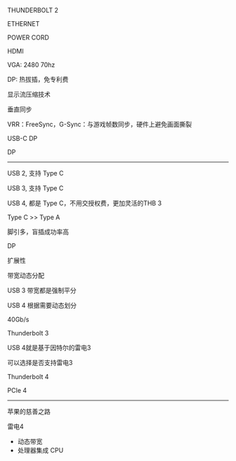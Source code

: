 THUNDERBOLT 2

ETHERNET

POWER CORD

HDMI

VGA: 2480 70hz

DP: 热拔插，免专利费

显示流压缩技术



垂直同步



VRR：FreeSync，G-Sync：与游戏帧数同步，硬件上避免画面撕裂

USB-C DP

DP

---

USB 2, 支持 Type C

USB 3, 支持 Type C

USB 4, 都是 Type C，不用交授权费，更加灵活的THB 3

Type C >> Type A

脚引多，盲插成功率高

DP

扩展性

带宽动态分配

USB 3 带宽都是强制平分

USB 4 根据需要动态划分

40Gb/s

Thunderbolt 3

USB 4就是基于因特尔的雷电3

可以选择是否支持雷电3

Thunderbolt 4

PCIe 4

---

苹果的慈善之路

雷电4

- 动态带宽
- 处理器集成 CPU